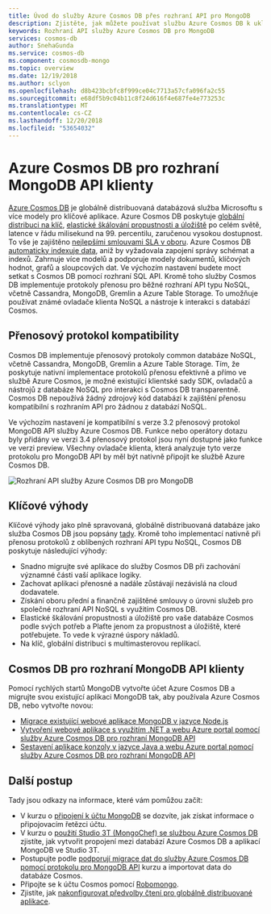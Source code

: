 ```yaml
---
title: Úvod do služby Azure Cosmos DB přes rozhraní API pro MongoDB
description: Zjistěte, jak můžete používat službu Azure Cosmos DB k ukládání a dotazování velkého množství dokumentů JSON s nízkou latencí pomocí oblíbených rozhraní API OSS MongoDB.
keywords: Rozhraní API služby Azure Cosmos DB pro MongoDB
services: cosmos-db
author: SnehaGunda
ms.service: cosmos-db
ms.component: cosmosdb-mongo
ms.topic: overview
ms.date: 12/19/2018
ms.author: sclyon
ms.openlocfilehash: d8b423bcbfc8f999ce04c7713a57cfa096fa2c55
ms.sourcegitcommit: e68df5b9c04b11c8f24d616f4e687fe4e773253c
ms.translationtype: MT
ms.contentlocale: cs-CZ
ms.lasthandoff: 12/20/2018
ms.locfileid: "53654032"
---
```

# <a name="azure-cosmos-db-for-mongodb-api-clients"></a>Azure Cosmos DB pro rozhraní MongoDB API klienty

[Azure Cosmos DB](introduction.md) je globálně distribuovaná databázová služba Microsoftu s více modely pro klíčové aplikace. Azure Cosmos DB poskytuje [globální distribuci na klíč](distribute-data-globally.md), [elastické škálování propustnosti a úložiště](partition-data.md) po celém světě, latence v řádu milisekund na 99. percentilu, zaručenou vysokou dostupnost. To vše je zajištěno [nejlepšími smlouvami SLA v oboru](https://azure.microsoft.com/support/legal/sla/cosmos-db/). Azure Cosmos DB [automaticky indexuje data](https://www.vldb.org/pvldb/vol8/p1668-shukla.pdf), aniž by vyžadovala zapojení správy schémat a indexů. Zahrnuje více modelů a podporuje modely dokumentů, klíčových hodnot, grafů a sloupcových dat. Ve výchozím nastavení budete moct setkat s Cosmos DB pomocí rozhraní SQL API. Kromě toho služby Cosmos DB implementuje protokoly přenosu pro běžné rozhraní API typu NoSQL, včetně Cassandra, MongoDB, Gremlin a Azure Table Storage. To umožňuje používat známé ovladače klienta NoSQL a nástroje k interakci s databází Cosmos.

## <a name="wire-protocol-compatibility"></a>Přenosový protokol kompatibility

Cosmos DB implementuje přenosový protokoly common databáze NoSQL, včetně Cassandra, MongoDB, Gremlin a Azure Table Storage. Tím, že poskytuje nativní implementace protokolů přenosu efektivně a přímo ve službě Azure Cosmos, je možné existující klientské sady SDK, ovladačů a nástrojů z databáze NoSQL pro interakci s Cosmos DB transparentně. Cosmos DB nepoužívá žádný zdrojový kód databází k zajištění přenosu kompatibilní s rozhraním API pro žádnou z databází NoSQL.

Ve výchozím nastavení je kompatibilní s verze 3.2 přenosový protokol MongoDB API služby Azure Cosmos DB. Funkce nebo operátory dotazu byly přidány ve verzi 3.4 přenosový protokol jsou nyní dostupné jako funkce ve verzi preview. Všechny ovladače klienta, která analyzuje tyto verze protokolu pro MongoDB API by měl být nativně připojit ke službě Azure Cosmos DB.

![Rozhraní API služby Azure Cosmos DB pro MongoDB](./media/mongodb-introduction/cosmosdb-mongodb.png) 

## <a name="key-benefits"></a>Klíčové výhody

Klíčové výhody jako plně spravovaná, globálně distribuovaná databáze jako služba Cosmos DB jsou popsány [tady](introduction.md). Kromě toho implementací nativně při přenosu protokolů z oblíbených rozhraní API typu NoSQL, Cosmos DB poskytuje následující výhody:

* Snadno migrujte své aplikace do služby Cosmos DB při zachování významné části vaší aplikace logiky.
* Zachovat aplikaci přenosné a nadále zůstávají nezávislá na cloud dodavatele.
* Získání oboru přední a finančně zajištěné smlouvy o úrovni služeb pro společné rozhraní API NoSQL s využitím Cosmos DB.
* Elastické škálování propustnosti a úložiště pro vaše databáze Cosmos podle svých potřeb a Plaťte jenom za propustnost a úložiště, které potřebujete. To vede k výrazné úspory nákladů.
* Na klíč, globální distribuci s multimasterovou replikací.

## <a name="cosmos-db-for-mongodb-api-clients"></a>Cosmos DB pro rozhraní MongoDB API klienty

Pomocí rychlých startů MongoDB vytvořte účet Azure Cosmos DB a migrujte svou existující aplikaci MongoDB tak, aby používala Azure Cosmos DB, nebo vytvořte novou:

* [Migrace existující webové aplikace MongoDB v jazyce Node.js](create-mongodb-nodejs.md)
* [Vytvoření webové aplikace s využitím .NET a webu Azure portal pomocí služby Azure Cosmos DB pro rozhraní MongoDB API](create-mongodb-dotnet.md)
* [Sestavení aplikace konzoly v jazyce Java a webu Azure portal pomocí služby Azure Cosmos DB pro rozhraní MongoDB API](create-mongodb-java.md)

## <a name="next-steps"></a>Další postup

Tady jsou odkazy na informace, které vám pomůžou začít:

* V kurzu o [připojení k účtu MongoDB](connect-mongodb-account.md) se dozvíte, jak získat informace o připojovacím řetězci účtu.
* V kurzu o [použití Studio 3T (MongoChef) se službou Azure Cosmos DB](mongodb-mongochef.md) zjistíte, jak vytvořit propojení mezi databází Azure Cosmos DB a aplikací MongoDB ve Studio 3T.
* Postupujte podle [podporují migrace dat do služby Azure Cosmos DB pomocí protokolu pro MongoDB API](mongodb-migrate.md) kurzu a importovat data do databáze Cosmos.
* Připojte se k účtu Cosmos pomocí [Robomongo](mongodb-robomongo.md).
* Zjistíte, jak [nakonfigurovat předvolby čtení pro globálně distribuované aplikace](../cosmos-db/tutorial-global-distribution-mongodb.md).
